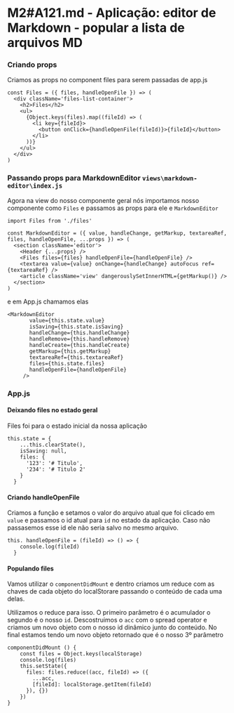 # M2#A121.md - Aplicação: editor de Markdown - popular a lista de arquivos MD

### Criando props
Criamos as props no component files para serem passadas de app.js
```
const Files = ({ files, handleOpenFile }) => (
  <div className='files-list-container'>
    <h2>Files</h2>
    <ul>
      {Object.keys(files).map((fileId) => (
        <li key={fileId}>
          <button onClick={handleOpenFile(fileId)}>{fileId}</button>
        </li>
      ))}
    </ul>
  </div>
)
```

### Passando props para MarkdownEditor `views\markdown-editor\index.js`
Agora na view do nosso componente geral nós importamos nosso componente como `Files` e passamos as props para ele e `MarkdownEditor`

```
import Files from './files'

const MarkdownEditor = ({ value, handleChange, getMarkup, textareaRef, files, handleOpenFile, ...props }) => (
  <section className='editor'>
    <Header {...props} />
    <Files files={files} handleOpenFile={handleOpenFile} />
    <textarea value={value} onChange={handleChange} autoFocus ref={textareaRef} />
    <article className='view' dangerouslySetInnerHTML={getMarkup()} />
  </section>
)
```
e em App.js chamamos elas

 ```
 <MarkdownEditor
        value={this.state.value}
        isSaving={this.state.isSaving}
        handleChange={this.handleChange}
        handleRemove={this.handleRemove}
        handleCreate={this.handleCreate}
        getMarkup={this.getMarkup}
        textareaRef={this.textareaRef}
        files={this.state.files}
        handleOpenFile={handleOpenFile}
      />
```

### App.js

#### Deixando files no estado geral
Files foi para o estado inicial da nossa aplicação

```
this.state = {
    ...this.clearState(),
    isSaving: null,
    files: {
      '123': '# Titulo',
      '234': '# Titulo 2'
    }
  }
```

#### Criando handleOpenFile
Criamos a função e setamos o valor do arquivo atual que foi clicado em `value` e passamos o id atual para `id` no estado da aplicação. Caso não passasemos esse id ele não seria salvo no mesmo arquivo.

```
this. handleOpenFile = (fileId) => () => {
    console.log(fileId)
  }
```

#### Populando files
Vamos utilizar o `componentDidMount` e dentro criamos um reduce com as chaves de cada objeto do localStorare passando o conteúdo de cada uma delas.


Utilizamos o reduce para isso. O primeiro parâmetro é o acumulador o segundo é o nosso `id`. Descostruimos o `acc` com o spread operator e criamos um novo objeto com o nosso id dinâmico junto do conteúdo. No final estamos tendo um novo objeto retornado que é o nosso 3º parâmetro

```
componentDidMount () {
    const files = Object.keys(localStorage)
    console.log(files)
    this.setState({
      files: files.reduce((acc, fileId) => ({
        ...acc,
        [fileId]: localStorage.getItem(fileId)
      }), {})
    })
}

```

